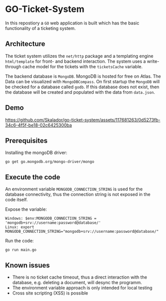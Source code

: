 # GO-Ticket-System

In this repostiory a `GO` web application is built which has the basic functionality of a ticketing system.

## Architecture
The ticket system utilizes the `net/http` package and a templating engine `html/template` for front- and backend interaction. The system uses a write-through cache model for the tickets with the `ticketsCache` variable. 

The backend database is `MongoDB`. MongoDB is hosted for free on Atlas. The Data can be visualized with `MongoDBCompass`.
On first startup the `MongoDB` will be checked for a database called `godb`. If this database does not exist, then the database will be created and populated with the data from `data.json`.

## Demo
https://github.com/Skalador/go-ticket-system/assets/117681263/0d5273fb-34c6-4f5f-be18-02c6425300ba



## Prerequisites
Installing the mongoDB driver:
```
go get go.mongodb.org/mongo-driver/mongo
```

## Execute the code
An environment variable `MONGODB_CONNECTION_STRING` is used for the database connectivity, thus the connection string is not exposed in the code itself.

Expose the variable:
```
Windows: $env:MONGODB_CONNECTION_STRING = 'mongodb+srv://username:password@database/'
Linux: export MONGODB_CONNECTION_STRING="mongodb+srv://username:password@database/"
```

Run the code:
```
go run main.go
```

## Known issues
- There is no ticket cache timeout, thus a direct interaction with the database, e.g. deleting a document, will desync the programm.
- The environment variable approach is only intended for local testing
- Cross site scripting (XSS) is possible
